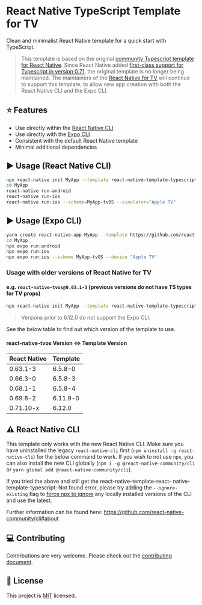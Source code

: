 # React Native TypeScript Template for TV

Clean and minimalist React Native template for a quick start with TypeScript.

> This template is based on the original [community Typescript template for React Native](https://github.com/react-native-community/react-native-template-typescript). Since React Native added [first-class support for Typescript in version 0.71](https://reactnative.dev/blog/2023/01/03/typescript-first), the original template is no longer being maintained. The maintainers of the [React Native for TV](https://github.com/react-native-tvos/react-native-tvos) will continue to support this template, to allow new app creation with both the React Native CLI and the Expo CLI.

## :star: Features

- Use directly within the [React Native CLI](https://github.com/react-native-community/cli)
- Use directly with the [Expo CLI](https://docs.expo.dev/more/expo-cli/)
- Consistent with the default React Native template
- Minimal additional dependencies

## :arrow_forward: Usage (React Native CLI)

```sh
npx react-native init MyApp --template react-native-template-typescript-tv
cd MyApp
react-native run-android
react-native run-ios
react-native run-ios --scheme=MyApp-tvOS --simulator="Apple TV"
```

## :arrow_forward: Usage (Expo CLI)

```sh
yarn create react-native-app MyApp --template https://github.com/react-native-tvos/react-native-template-typescript-tv --template-path template
cd MyApp
npx expo run:android
npx expo run:ios
npx expo run:ios --scheme MyApp-tvOS --device "Apple TV"
```
### Usage with older versions of React Native for TV

#### e.g. `react-native-tvos@0.63.1-3` (previous versions do not have TS types for TV props)

```sh
npx react-native init MyApp --template react-native-template-typescript-tv@6.5.8
```

> Versions prior to 6.12.0 do not support the Expo CLI.

See the below table to find out which version of the template to use.

#### react-native-tvos Version <=> Template Version

| React Native  	| Template  	|
|---	            |---	        |
| 0.63.1-3  	    | 6.5.8-0     |
| 0.66.3-0  	    | 6.5.8-3     |
| 0.68.1-1  	    | 6.5.8-4     |
| 0.69.8-2        | 6.11.9-0    |
| 0.71.10-x       | 6.12.0      |

## :warning: React Native CLI

This template only works with the new React Native CLI. Make sure you have uninstalled the legacy `react-native-cli` first (`npm uninstall -g react-native-cli`) for the below command to work. If you wish to not use `npx`, you can also install the new CLI globally (`npm i -g @react-native-community/cli` or `yarn global add @react-native-community/cli`).

If you tried the above and still get the react-native-template-react- native-template-typescript: Not found error, please try adding the `--ignore-existing` flag to [force npx to ignore](https://github.com/npm/npx#description) any locally installed versions of the CLI and use the latest.

Further information can be found here: https://github.com/react-native-community/cli#about

## :computer: Contributing

Contributions are very welcome. Please check out the [contributing document](CONTRIBUTING.md).

## :bookmark: License

This project is [MIT](LICENSE) licensed.
